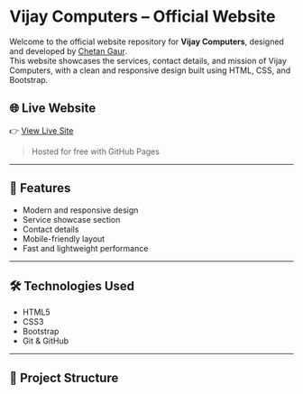 # Vijay Computers – Official Website

Welcome to the official website repository for **Vijay Computers**, designed and developed by [Chetan Gaur](https://vijaycomputer.infy.uk).  
This website showcases the services, contact details, and mission of Vijay Computers, with a clean and responsive design built using HTML, CSS, and Bootstrap.

## 🌐 Live Website

👉 [View Live Site](https://vijaycomputer.infy.uk)

> Hosted for free with GitHub Pages

---

## 💼 Features

- Modern and responsive design  
- Service showcase section  
- Contact details  
- Mobile-friendly layout  
- Fast and lightweight performance

---

## 🛠️ Technologies Used

- HTML5  
- CSS3  
- Bootstrap  
- Git & GitHub

---

## 📁 Project Structure

